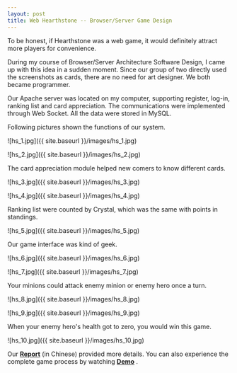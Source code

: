 ```yaml
---
layout: post
title: Web Hearthstone -- Browser/Server Game Design
---
```


To be honest, if Hearthstone was a web game, it would definitely attract more players for convenience.

During my course of Browser/Server Architecture Software Design, I came up with this idea in a sudden moment.
Since our group of two directly used the screenshots as cards, there are no need for art designer. We both became programmer.

Our Apache server was located on my computer, supporting register, log-in, ranking list and card appreciation.
The communications were implemented through Web Socket. All the data were stored in MySQL.

Following pictures shown the functions of our system.

![hs_1.jpg]({{ site.baseurl }}/images/hs_1.jpg)

![hs_2.jpg]({{ site.baseurl }}/images/hs_2.jpg)

The card appreciation module helped new comers to know different cards.

![hs_3.jpg]({{ site.baseurl }}/images/hs_3.jpg)

![hs_4.jpg]({{ site.baseurl }}/images/hs_4.jpg)

Ranking list were counted by Crystal, which was the same with points in standings.

![hs_5.jpg]({{ site.baseurl }}/images/hs_5.jpg)

Our game interface was kind of geek.

![hs_6.jpg]({{ site.baseurl }}/images/hs_6.jpg)

![hs_7.jpg]({{ site.baseurl }}/images/hs_7.jpg)

Your minions could attack enemy minion or enemy hero once a turn.

![hs_8.jpg]({{ site.baseurl }}/images/hs_8.jpg)

![hs_9.jpg]({{ site.baseurl }}/images/hs_9.jpg)

When your enemy hero's health got to zero, you would win this game.

![hs_10.jpg]({{ site.baseurl }}/images/hs_10.jpg)

Our [**Report**](https://raw.githubusercontent.com/xu2333/xu2333.github.io/master/pdf/hearthstone.pdf) (in Chinese) provided more details. You can also experience the complete game process by watching [**Demo**](http://v.youku.com/v_show/id_XMTQxNzk4NjM3Ng==.html) .